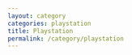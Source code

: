 ```yaml
---
layout: category
categories: playstation
title: Playstation
permalink: /category/playstation
---
```

